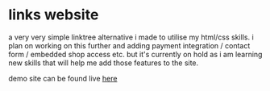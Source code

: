 # links website
a very very simple linktree alternative i made to utilise my html/css skills. i plan on working on this further and adding payment integration / contact form / embedded shop access etc. but it's currently on hold as i am learning new skills that will help me add those features to the site.

demo site can be found live [here](https://arson.dino.icu/website)
